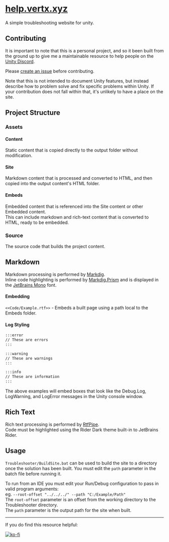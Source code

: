 # [help.vertx.xyz](https://help.vertx.xyz/)
A simple troubleshooting website for unity.


## Contributing

It is important to note that this is a personal project, and so it been built from the ground up to give me a maintainable resource to help people on the [Unity Discord](https://discord.gg/SZy459n7).

Please [create an issue](https://github.com/vertxxyz/help.vertx.xyz/issues) before contributing.

Note that this is not intended to document Unity features, but instead describe how to problem solve and fix specific problems within Unity.
If your contribution does not fall within that, it's unlikely to have a place on the site.

## Project Structure

### Assets
#### Content
Static content that is copied directly to the output folder without modification.
#### Site
Markdown content that is processed and converted to HTML, and then copied into the output content's HTML folder.
#### Embeds
Embedded content that is referenced into the Site content or other Embedded content.  
This can include markdown and rich-text content that is converted to HTML, ready to be embedded.
### Source
The source code that builds the project content.

## Markdown

Markdown processing is performed by [Markdig](https://github.com/lunet-io/markdig).  
Inline code highlighting is performed by [Markdig.Prism](https://github.com/ilich/Markdig.Prism) and is displayed in the [JetBrains Mono](https://www.jetbrains.com/lp/mono/) font.

#### Embedding
`<<Code/Example.rtf>>` - Embeds a built page using a path local to the Embeds folder.  

#### Log Styling
```md
:::error
// These are errors
:::

:::warning
// These are warnings
:::

:::info
// These are information
:::
```  
The above examples will embed boxes that look like the Debug.Log, LogWarning, and LogError messages in the Unity console window.

## Rich Text
Rich text processing is performed by [RtfPipe](https://github.com/erdomke/RtfPipe).  
Code must be highlighted using the Rider Dark theme built-in to JetBrains Rider.  

## Usage

`Troubleshooter/BuildSite.bat` can be used to build the site to a directory once the solution has been built.
You must edit the `path` parameter in the batch file before running it.

To run from an IDE you must edit your Run/Debug configuration to pass in valid program arguments:  
eg. `--root-offset "../../../" --path "C:/Example/Path"`  
The `root-offset` parameter is an offset from the working directory to the Troubleshooter directory.  
The `path` parameter is the output path for the site when built.  

---
If you do find this resource helpful:

[![ko-fi](https://ko-fi.com/img/githubbutton_sm.svg)](https://ko-fi.com/Z8Z42ZYHB)